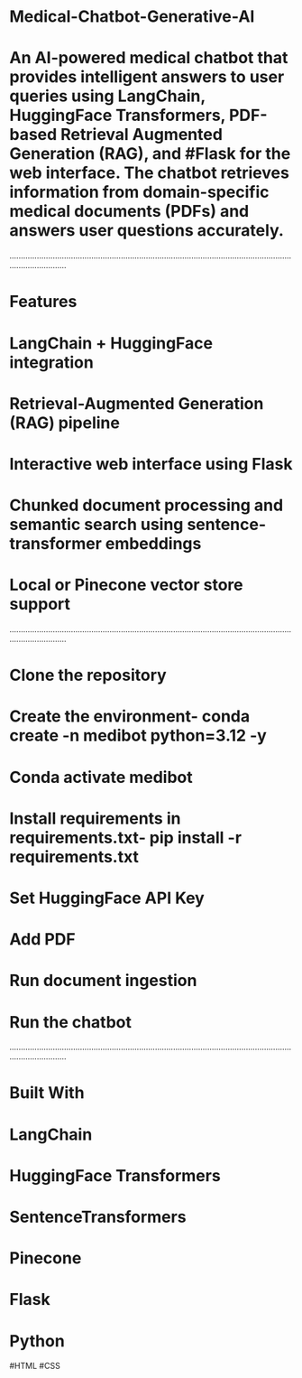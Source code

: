 # Medical-Chatbot-Generative-AI
# An AI-powered medical chatbot that provides intelligent answers to user queries using LangChain, HuggingFace Transformers, PDF-based Retrieval Augmented Generation (RAG), and #Flask for the web interface. The chatbot retrieves information from domain-specific medical documents (PDFs) and answers user questions accurately.
.....................................................................................................................................................
# Features
# LangChain + HuggingFace integration
# Retrieval-Augmented Generation (RAG) pipeline
# Interactive web interface using Flask
# Chunked document processing and semantic search using sentence-transformer embeddings
# Local or Pinecone vector store support
.....................................................................................................................................................
# Clone the repository
# Create the environment- conda create -n medibot python=3.12 -y
# Conda activate medibot
# Install requirements in requirements.txt- pip install -r requirements.txt
# Set HuggingFace API Key
# Add PDF
# Run document ingestion
# Run the chatbot
.....................................................................................................................................................
# Built With
# LangChain
# HuggingFace Transformers
# SentenceTransformers
# Pinecone
# Flask
# Python
#HTML
#CSS
